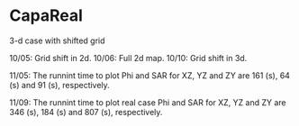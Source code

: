 # CapaReal
3-d case with shifted grid

10/05: Grid shift in 2d.
10/06: Full 2d map.
10/10: Grid shift in 3d.

11/05: The runnint time to plot Phi and SAR for XZ, YZ and ZY 
are 161 (s), 64 (s) and 91 (s), respectively. 

11/09: The runnint time to plot real case Phi and SAR for XZ, YZ and ZY 
are 346 (s), 184 (s) and 807 (s), respectively.